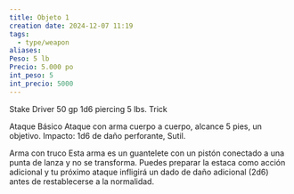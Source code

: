 ```yaml
---
title: Objeto 1
creation date: 2024-12-07 11:19
tags:
  - type/weapon
aliases: 
Peso: 5 lb
Precio: 5.000 po
int_peso: 5
int_precio: 5000
---
```

Stake Driver 50 gp 1d6 piercing 5 lbs. Trick

Ataque Básico
Ataque con arma cuerpo a cuerpo, alcance 5 pies, un objetivo.
Impacto: 1d6 de daño perforante, Sutil.

Arma con truco
Esta arma es un guantelete con un pistón conectado a una punta de lanza y no se transforma. Puedes preparar la estaca como acción adicional y tu próximo ataque infligirá un dado de daño adicional (2d6) antes de restablecerse a la normalidad.